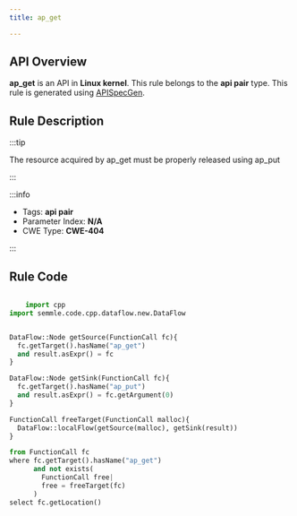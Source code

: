 ```yaml
---
title: ap_get

---
```



## API Overview
**ap_get** is an API in **Linux kernel**. This rule belongs to the **api pair** type. This rule is generated using [APISpecGen](../../tools/APISpecGen).
## Rule Description

:::tip

The resource acquired by ap_get must be properly released using ap_put

:::

:::info

- Tags: **api pair**
- Parameter Index: **N/A**
- CWE Type: **CWE-404**

:::

## Rule Code
```python

    import cpp
import semmle.code.cpp.dataflow.new.DataFlow


DataFlow::Node getSource(FunctionCall fc){
  fc.getTarget().hasName("ap_get")
  and result.asExpr() = fc
}

DataFlow::Node getSink(FunctionCall fc){
  fc.getTarget().hasName("ap_put")
  and result.asExpr() = fc.getArgument(0)
}

FunctionCall freeTarget(FunctionCall malloc){
  DataFlow::localFlow(getSource(malloc), getSink(result))
}

from FunctionCall fc
where fc.getTarget().hasName("ap_get")
      and not exists(
        FunctionCall free| 
        free = freeTarget(fc)
      )
select fc.getLocation()

    
```